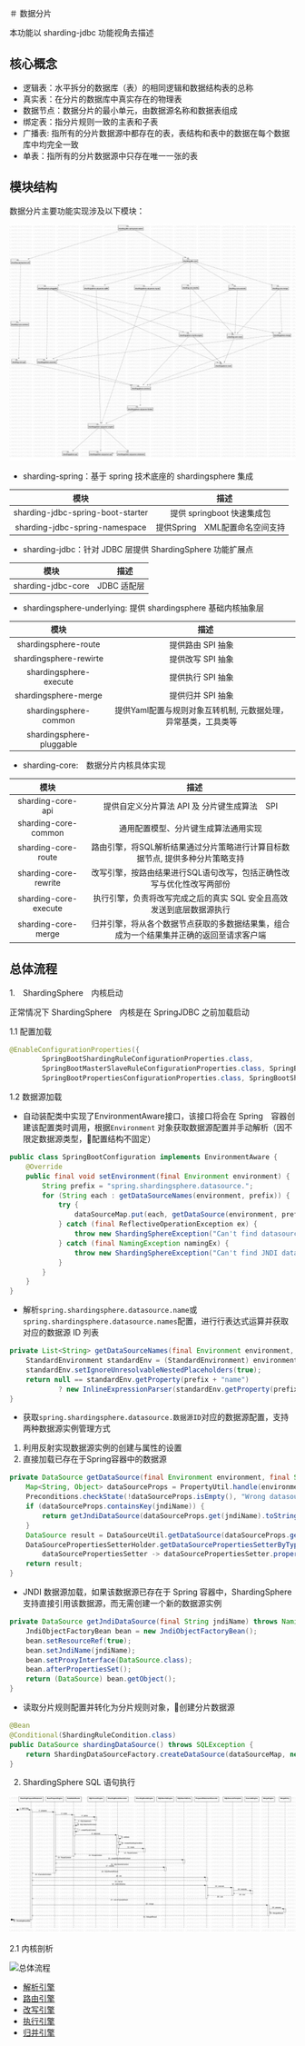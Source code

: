 ＃ 数据分片

本功能以 sharding-jdbc 功能视角去描述

## 核心概念

* 逻辑表：水平拆分的数据库（表）的相同逻辑和数据结构表的总称
* 真实表：在分片的数据库中真实存在的物理表
* 数据节点：数据分片的最小单元，由数据源名称和数据表组成
* 绑定表：指分片规则一致的主表和子表
* 广播表: 指所有的分片数据源中都存在的表，表结构和表中的数据在每个数据库中均完全一致
* 单表：指所有的分片数据源中只存在唯一一张的表

## 模块结构

数据分片主要功能实现涉及以下模块：

![模块依赖图-简版](../../static/01.jpg)

* sharding-spring：基于 spring 技术底座的 shardingsphere 集成

| 模块　|　描述　|
| :--: | :--: |  
| sharding-jdbc-spring-boot-starter | 提供 springboot 快速集成包 |
| sharding-jdbc-spring-namespace | 提供Spring　XML配置命名空间支持 |

* sharding-jdbc：针对 JDBC 层提供 ShardingSphere 功能扩展点

| 模块　|　描述　|
| :--: | :--: |  
| sharding-jdbc-core | JDBC 适配层 |

* shardingsphere-underlying: 提供 shardingsphere 基础内核抽象层

| 模块　|　描述　|
| :--: | :--: |  
| shardingsphere-route | 提供路由 SPI 抽象　|
| shardingsphere-rewirte | 提供改写 SPI 抽象 |
| shardingsphere-execute | 提供执行 SPI 抽象 |
| shardingsphere-merge | 提供归并 SPI 抽象 |
| shardingsphere-common | 提供Yaml配置与规则对象互转机制, 元数据处理，异常基类，工具类等 |
| shardingsphere-pluggable | |

* sharding-core:　数据分片内核具体实现

| 模块　|　描述　|
| :--: | :--: |  
| sharding-core-api | 提供自定义分片算法 API 及 分片键生成算法　SPI |
| sharding-core-common | 通用配置模型、分片键生成算法通用实现 |
| sharding-core-route | 路由引擎，将SQL解析结果通过分片策略进行计算目标数据节点, 提供多种分片策略支持 |
| sharding-core-rewrite | 改写引擎，按路由结果进行SQL语句改写，包括正确性改写与优化性改写两部份 |
| sharding-core-execute | 执行引擎，负责将改写完成之后的真实 SQL 安全且高效发送到底层数据源执行 |
| sharding-core-merge | 归并引擎，将从各个数据节点获取的多数据结果集，组合成为一个结果集并正确的返回至请求客户端 |

## 总体流程

1.　ShardingSphere　内核启动

正常情况下 ShardingSphere　内核是在 SpringJDBC 之前加载启动

1.1 配置加载

```java
@EnableConfigurationProperties({
        SpringBootShardingRuleConfigurationProperties.class,
        SpringBootMasterSlaveRuleConfigurationProperties.class, SpringBootEncryptRuleConfigurationProperties.class,
        SpringBootPropertiesConfigurationProperties.class, SpringBootShadowRuleConfigurationProperties.class})
```

1.2 数据源加载

* 自动装配类中实现了EnvironmentAware接口，该接口将会在 Spring　容器创建该配置类时调用，根据`Environment` 对象获取数据源配置并手动解析（因不限定数据源类型，配置结构不固定）

```java
public class SpringBootConfiguration implements EnvironmentAware {
    @Override
    public final void setEnvironment(final Environment environment) {
        String prefix = "spring.shardingsphere.datasource.";
        for (String each : getDataSourceNames(environment, prefix)) {
            try {
                dataSourceMap.put(each, getDataSource(environment, prefix, each));
            } catch (final ReflectiveOperationException ex) {
                throw new ShardingSphereException("Can't find datasource type!", ex);
            } catch (final NamingException namingEx) {
                throw new ShardingSphereException("Can't find JNDI datasource!", namingEx);
            }
        }
    }
}
```

* 解析`spring.shardingsphere.datasource.name`或`spring.shardingsphere.datasource.names`配置，进行行表达式运算并获取对应的数据源 ID 列表

```java
private List<String> getDataSourceNames(final Environment environment, final String prefix) {
    StandardEnvironment standardEnv = (StandardEnvironment) environment;
    standardEnv.setIgnoreUnresolvableNestedPlaceholders(true);
    return null == standardEnv.getProperty(prefix + "name")
            ? new InlineExpressionParser(standardEnv.getProperty(prefix + "names")).splitAndEvaluate() : Collections.singletonList(standardEnv.getProperty(prefix + "name"));
}
```

* 获取`spring.shardingsphere.datasource.数据源ID`对应的数据源配置，支持两种数据源实例管理方式
1. 利用反射实现数据源实例的创建与属性的设置
2. 直接加载已存在于Spring容器中的数据源


```java
private DataSource getDataSource(final Environment environment, final String prefix, final String dataSourceName) throws ReflectiveOperationException, NamingException {
    Map<String, Object> dataSourceProps = PropertyUtil.handle(environment, prefix + dataSourceName.trim(), Map.class);
    Preconditions.checkState(!dataSourceProps.isEmpty(), "Wrong datasource properties!");
    if (dataSourceProps.containsKey(jndiName)) {
        return getJndiDataSource(dataSourceProps.get(jndiName).toString());
    }
    DataSource result = DataSourceUtil.getDataSource(dataSourceProps.get("type").toString(), dataSourceProps);
    DataSourcePropertiesSetterHolder.getDataSourcePropertiesSetterByType(dataSourceProps.get("type").toString()).ifPresent(
        dataSourcePropertiesSetter -> dataSourcePropertiesSetter.propertiesSet(environment, prefix, dataSourceName, result));
    return result;
}
```

* JNDI 数据源加载，如果该数据源已存在于 Spring 容器中，ShardingSphere　支持直接引用该数据源，而无需创建一个新的数据源实例

```java
private DataSource getJndiDataSource(final String jndiName) throws NamingException {
    JndiObjectFactoryBean bean = new JndiObjectFactoryBean();
    bean.setResourceRef(true);
    bean.setJndiName(jndiName);
    bean.setProxyInterface(DataSource.class);
    bean.afterPropertiesSet();
    return (DataSource) bean.getObject();
}
```

* 读取分片规则配置并转化为分片规则对象，创建分片数据源

```java
@Bean
@Conditional(ShardingRuleCondition.class)
public DataSource shardingDataSource() throws SQLException {
    return ShardingDataSourceFactory.createDataSource(dataSourceMap, new ShardingRuleConfigurationYamlSwapper().swap(shardingRule), props.getProps());
}
```

2. ShardingSphere SQL 语句执行

![SQL 执行流程时序图](../../static/02.jpg)

2.1 内核剖析

![总体流程](https://shardingsphere.apache.org/document/current/img/sharding/sharding_architecture_cn.png)

* [解析引擎](content/parser/index.md)
* [路由引擎](content/router/index.md)
* [改写引擎](content/rewriter/index.md)
* [执行引擎](content/executor/index.md)
* [归并引擎](content/merge/index.md)
